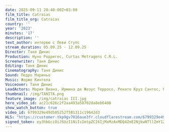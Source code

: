 ```yaml
---
date: 2025-09-11 20:40:00Z+03:00
film_title: Catraias
film_title_org: Catraias
country: ''
year: '2023'
minutes: '17'
description: ''
text_author: интервю с Леви Ступс
stream_duration: 05.09.25 - 12.09.25
Director: Таня Динис
Production: Нуно Родригес, Curtas Metragens C.R.L.
Screenwriter: Таня Динис
Editing: Таня Динис
Cinematography: Таня Динис
Sound: Педро Мариньо
Music: Жорже Кинтела
Voiceover: Таня Динис
LeadActors: Мария Виана, Ирмина де Жезус Терросо, Ренато Круз Сантос, Руте Рибейро
thumbnail: /img/TANITA.png
feature_image: /img/catraias III.jpg
hero_video_id: ac21c626c2f2aa493a58702da8eb6400
show_watch_button: true
video_id: 6799329e49d585252f581311c19642d3
HLS: "https://customer-tkp9gv7016aue3fr.cloudflarestream.com/6799329e49d585252f581311c19642d3/manifest/video.m3u8"
signed_token: eyJhbGciOiJSUzI1NiIsImtpZCI6IjMxMzAxMDQ4ZmE2NjkwNTllZmY1ZjFiNGFiNmQxOGMwIn0.eyJzdWIiOiI2Nzk5MzI5ZTQ5ZDU4NTI1MmY1ODEzMTFjMTk2NDJkMyIsImtpZCI6IjMxMzAxMDQ4ZmE2NjkwNTllZmY1ZjFiNGFiNmQxOGMwIiwiZXhwIjoiMTc1Nzc1NjE0MSIsIm5iZiI6IjE3NTc2NjYxNDEiLCJhY2Nlc3NSdWxlcyI6W3siYWN0aW9uIjoiYWxsb3ciLCJ0eXBlIjoiaXAuZ2VvaXAuY291bnRyeSIsImNvdW50cnkiOlsiQkciXX0seyJhY3Rpb24iOiJibG9jayIsInR5cGUiOiJhbnkifV19.nal-Y3RkUVE_Pi9A3mHFNC1zLYpVPNdWVj0TD5QXJX72T-5boIAXK85SvhrUHKRMhM8YWwx2gsVUpSie3zMia4HTn79G4lWkmCxco-HGTrUKxZcrHSNvzC7i2nfQhgEmmnTlcHjLdUramLCp680Ahe3ASeWHIEgln9019ckBIFkLyg0j5JYILeh-IIl1UZfZixGS2NcQAZo1vFIWXWx8LYRsk0Su3_BxOOKZFAtHHttW0hvn3FjyHf4JLlbcvIi1glHEs9pzznUyHwZMxDRpn3Tu25NhTRMVtnbDRFKtZftqm182GfYnagg29mwXpPrnBsMgnOuD-hta0CwaFlnB6A
---
```


